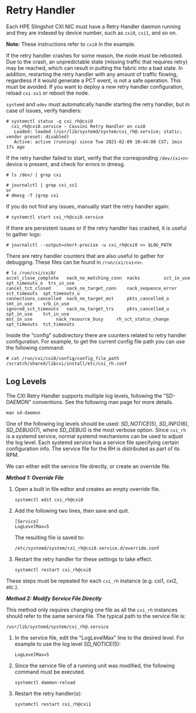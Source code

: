 # Retry Handler

Each HPE Slingshot CXI NIC must have a Retry Handler daemon running and they are indexed by device number, such as `cxi0`, `cxi1`, and so on.

**Note:** These instructions refer to `cxi0` in the example.

If the retry handler crashes for some reason, the node must be rebooted. Due to the crash, an unpredictable state (missing traffic that requires retry) may be reached, which can result in putting the fabric into a bad state. In addition, restarting the retry handler with any amount of traffic flowing, regardless if it would generate a PCT event, is not a safe operation. This must be avoided. If you want to deploy a new retry handler configuration, reload `cxi-ss1` or reboot the node.

`systemd` and `udev` must automatically handle starting the retry handler, but in case of issues, verify handlers:

```screen
# systemctl status -q cxi_rh@cxi0
  cxi_rh@cxi0.service - Cassini Retry Handler on cxi0
   Loaded: loaded (/usr/lib/systemd/system/cxi_rh@.service; static; vendor preset: disabled)
   Active: active (running) since Tue 2021-02-09 10:44:08 CST; 1min 17s ago
```

If the retry handler failed to start, verify that the corresponding `/dev/cxi<n>` device is present, and check for errors in dmesg.

```screen
# ls /dev/ | grep cxi
```

```screen
# journalctl | grep cxi_ss1
or
# dmesg -T |grep cxi
```

If you do not find any issues, manually start the retry handler again:

```screen
# systemctl start cxi_rh@cxi0.service
```

If there are persistent issues or if the retry handler has crashed, it is useful to gather logs:

```screen
# journalctl --output=short-precise -u cxi_rh@cxi0 >> $LOG_PATH
```

There are retry handler counters that are also useful to gather for debugging. These files can be found in `/run/cxi/cxi<n>`.

```screen
# ls /run/cxi/cxi0/
accel_close_complete   nack_no_matching_conn  nacks         sct_in_use    spt_timeouts_o  trs_in_use
cancel_tct_closed      nack_no_target_conn    nack_sequence_error   sct_timeouts  spt_timeouts_u
connections_cancelled  nack_no_target_mst     pkts_cancelled_o      smt_in_use    srb_in_use
ignored_sct_timeouts   nack_no_target_trs     pkts_cancelled_u      spt_in_use    tct_in_use
mst_in_use         nack_resource_busy     rh_sct_status_change  spt_timeouts  tct_timeouts
```

Inside the "config" subdirectory there are counters related to retry handler configuration. For example, to get the current config file path you can use the following command:

```screen
# cat /run/cxi/cxi0/config/config_file_path
/scratch/shared/libcxi/install/etc/cxi_rh.conf
```

## Log Levels

The CXI Retry Handler supports multiple log levels, following the "SD-DAEMON" conventions. See the following man page for more details.

```screen
man sd-daemon
```

One of the following log levels should be used: _SD_NOTICE_(5), _SD_INFO_(6), _SD_DEBUG_(7), where _SD_DEBUG_ is the most verbose option. Since `cxi_rh` is a systemd service, normal systemd mechanisms can be used to adjust the log level. Each systemd service has a service file specifying certain configuration info. The service file for the RH is distributed as part of its RPM.

We can either edit the service file directly, or create an override file.

_**Method 1: Override File**_

1. Open a built in file editor and creates an empty override file.

   ```screen
   systemctl edit cxi_rh@cxi0
   ```

2. Add the following two lines, then save and quit.

   ```screen
   [Service]
   LogLevelMax=5
   ```

   The resulting file is saved to:

   ```screen
   /etc/systemd/system/cxi_rh@cxi0.service.d/override.conf
   ```

3. Restart the retry handler for these settings to take effect.

   ```screen
   systemctl restart cxi_rh@cxi0
   ```

These steps must be repeated for each `cxi_rh` instance (e.g. cxi1, cxi2, etc.).

_**Method 2: Modify Service File Directly**_

This method only requires changing one file as all the `cxi_rh` instances should refer to the same service file. The typical path to the service file is:

```screen
/usr/lib/systemd/system/cxi_rh@.service
```

1. In the service file, edit the "LogLevelMax" line to the desired level. For example to use the log level _SD_NOTICE_(5):

   ```screen
   LogLevelMax=5
   ```

2. Since the service file of a running unit was modified, the following command must be executed.

   ```screen
   systemctl daemon-reload
   ```

3. Restart the retry handler(s):

   ```screen
   systemctl restart cxi_rh@cxi1
   ```
